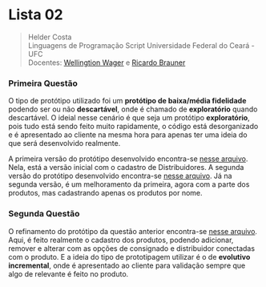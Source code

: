 # Lista 02
> Helder Costa  
> Linguagens de Programação Script 
> Universidade Federal do Ceará - UFC  
> Docentes: [Wellingtion Wager](https://www.researchgate.net/profile/Wellington_Wagner_Ferreira_Sarmento) e [Ricardo Brauner](https://www.escavador.com/sobre/7557355/ricardo-brauner-dos-santos)


### Primeira Questão
O tipo de protótipo utilizado foi um **protótipo de baixa/média fidelidade** podendo ser ou não **descartável**, onde é chamado de **exploratório** quando descartável. O ideial nesse cenário é que seja um protótipo **exploratório**, pois tudo está sendo feito muito rapidamente, o código está desorganizado e é apresentado ao cliente na mesma hora para apenas ter uma ideia do que será desenvolvido realmente.

A primeira versão do protótipo desenvolvido encontra-se [nesse arquivo](/vem-que-tem/vem_que_tem-v1.py). Nela, está a versão inicial com o cadastro de Distribuidores.
A segunda versão do protótipo desenvolvido encontra-se [nesse arquivo](/vem-que-tem/vem_que_tem-v2.py). Já na segunda versão, é um melhoramento da primeira, agora com a parte dos produtos, mas cadastrando apenas os produtos por nome.

### Segunda Questão
O refinamento do protótipo da questão anterior encontra-se [nesse arquivo](/vem-que-tem/vem_que_tem-v3.py). Aqui, é feito realmente o cadastro dos produtos, podendo adicionar, remover e alterar com as opções de consignado e distribuidor conectadas com o produto. E a ideia do tipo de prototipagem utilizar é o de **evolutivo incremental**, onde é apresentado ao cliente para validação sempre que algo de relevante é feito no produto.

<!-- 
    More about Markdown Language:
    (https://guides.github.com/features/mastering-markdown/). 
-->